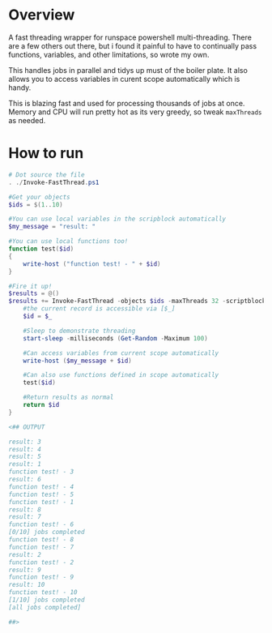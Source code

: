 # Overview
A fast threading wrapper for runspace powershell multi-threading.
There are a few others out there, but i found it painful to have to continually pass functions, variables, and other limitations, so wrote my own.

This handles jobs in parallel and tidys up must of the boiler plate.
It also allows you to access variables in curent scope automatically which is handy.

This is blazing fast and used for processing thousands of jobs at once.
Memory and CPU will run pretty hot as its very greedy, so tweak `maxThreads` as needed.

# How to run
```powershell
# Dot source the file
. ./Invoke-FastThread.ps1

#Get your objects
$ids = $(1..10)

#You can use local variables in the scripblock automatically
$my_message = "result: "

#You can use local functions too!
function test($id)
{
    write-host ("function test! - " + $id)
}

#Fire it up!
$results = @()
$results += Invoke-FastThread -objects $ids -maxThreads 32 -scriptblock {
    #the current record is accessible via [$_]
    $id = $_

    #Sleep to demonstrate threading
    start-sleep -milliseconds (Get-Random -Maximum 100)

    #Can access variables from current scope automatically
    write-host ($my_message + $id)

    #Can also use functions defined in scope automatically
    test($id)

    #Return results as normal
    return $id
}

<## OUTPUT

result: 3
result: 4
result: 5
result: 1
function test! - 3
result: 6
function test! - 4
function test! - 5
function test! - 1
result: 8
result: 7
function test! - 6
[0/10] jobs completed
function test! - 8
function test! - 7
result: 2
function test! - 2
result: 9
function test! - 9
result: 10
function test! - 10
[1/10] jobs completed
[all jobs completed]

##>
```